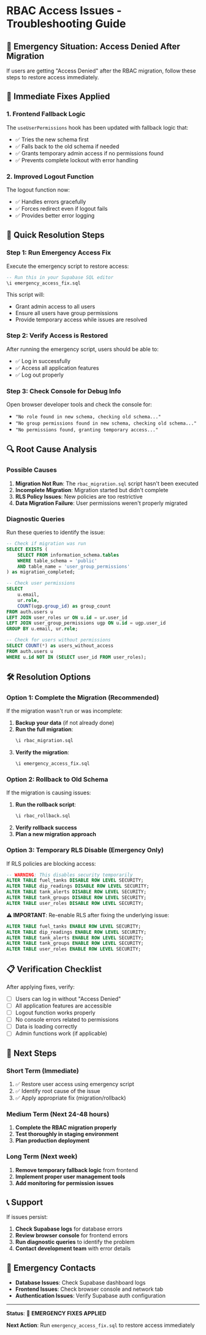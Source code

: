 # RBAC Access Issues - Troubleshooting Guide

## 🚨 Emergency Situation: Access Denied After Migration

If users are getting "Access Denied" after the RBAC migration, follow these steps to restore access immediately.

## 🔧 Immediate Fixes Applied

### 1. Frontend Fallback Logic
The `useUserPermissions` hook has been updated with fallback logic that:
- ✅ Tries the new schema first
- ✅ Falls back to the old schema if needed
- ✅ Grants temporary admin access if no permissions found
- ✅ Prevents complete lockout with error handling

### 2. Improved Logout Function
The logout function now:
- ✅ Handles errors gracefully
- ✅ Forces redirect even if logout fails
- ✅ Provides better error logging

## 🚀 Quick Resolution Steps

### Step 1: Run Emergency Access Fix
Execute the emergency script to restore access:

```sql
-- Run this in your Supabase SQL editor
\i emergency_access_fix.sql
```

This script will:
- Grant admin access to all users
- Ensure all users have group permissions
- Provide temporary access while issues are resolved

### Step 2: Verify Access is Restored
After running the emergency script, users should be able to:
- ✅ Log in successfully
- ✅ Access all application features
- ✅ Log out properly

### Step 3: Check Console for Debug Info
Open browser developer tools and check the console for:
- `"No role found in new schema, checking old schema..."`
- `"No group permissions found in new schema, checking old schema..."`
- `"No permissions found, granting temporary access..."`

## 🔍 Root Cause Analysis

### Possible Causes
1. **Migration Not Run**: The `rbac_migration.sql` script hasn't been executed
2. **Incomplete Migration**: Migration started but didn't complete
3. **RLS Policy Issues**: New policies are too restrictive
4. **Data Migration Failure**: User permissions weren't properly migrated

### Diagnostic Queries
Run these queries to identify the issue:

```sql
-- Check if migration was run
SELECT EXISTS (
    SELECT FROM information_schema.tables 
    WHERE table_schema = 'public' 
    AND table_name = 'user_group_permissions'
) as migration_completed;

-- Check user permissions
SELECT 
    u.email,
    ur.role,
    COUNT(ugp.group_id) as group_count
FROM auth.users u
LEFT JOIN user_roles ur ON u.id = ur.user_id
LEFT JOIN user_group_permissions ugp ON u.id = ugp.user_id
GROUP BY u.email, ur.role;

-- Check for users without permissions
SELECT COUNT(*) as users_without_access
FROM auth.users u
WHERE u.id NOT IN (SELECT user_id FROM user_roles);
```

## 🛠️ Resolution Options

### Option 1: Complete the Migration (Recommended)
If the migration wasn't run or was incomplete:

1. **Backup your data** (if not already done)
2. **Run the full migration**:
   ```sql
   \i rbac_migration.sql
   ```
3. **Verify the migration**:
   ```sql
   \i emergency_access_fix.sql
   ```

### Option 2: Rollback to Old Schema
If the migration is causing issues:

1. **Run the rollback script**:
   ```sql
   \i rbac_rollback.sql
   ```
2. **Verify rollback success**
3. **Plan a new migration approach**

### Option 3: Temporary RLS Disable (Emergency Only)
If RLS policies are blocking access:

```sql
-- WARNING: This disables security temporarily
ALTER TABLE fuel_tanks DISABLE ROW LEVEL SECURITY;
ALTER TABLE dip_readings DISABLE ROW LEVEL SECURITY;
ALTER TABLE tank_alerts DISABLE ROW LEVEL SECURITY;
ALTER TABLE tank_groups DISABLE ROW LEVEL SECURITY;
ALTER TABLE user_roles DISABLE ROW LEVEL SECURITY;
```

**⚠️ IMPORTANT**: Re-enable RLS after fixing the underlying issue:
```sql
ALTER TABLE fuel_tanks ENABLE ROW LEVEL SECURITY;
ALTER TABLE dip_readings ENABLE ROW LEVEL SECURITY;
ALTER TABLE tank_alerts ENABLE ROW LEVEL SECURITY;
ALTER TABLE tank_groups ENABLE ROW LEVEL SECURITY;
ALTER TABLE user_roles ENABLE ROW LEVEL SECURITY;
```

## 📋 Verification Checklist

After applying fixes, verify:

- [ ] Users can log in without "Access Denied"
- [ ] All application features are accessible
- [ ] Logout function works properly
- [ ] No console errors related to permissions
- [ ] Data is loading correctly
- [ ] Admin functions work (if applicable)

## 🔄 Next Steps

### Short Term (Immediate)
1. ✅ Restore user access using emergency script
2. ✅ Identify root cause of the issue
3. ✅ Apply appropriate fix (migration/rollback)

### Medium Term (Next 24-48 hours)
1. **Complete the RBAC migration properly**
2. **Test thoroughly in staging environment**
3. **Plan production deployment**

### Long Term (Next week)
1. **Remove temporary fallback logic** from frontend
2. **Implement proper user management tools**
3. **Add monitoring for permission issues**

## 📞 Support

If issues persist:

1. **Check Supabase logs** for database errors
2. **Review browser console** for frontend errors
3. **Run diagnostic queries** to identify the problem
4. **Contact development team** with error details

## 🚨 Emergency Contacts

- **Database Issues**: Check Supabase dashboard logs
- **Frontend Issues**: Check browser console and network tab
- **Authentication Issues**: Verify Supabase auth configuration

---

**Status**: 🔧 **EMERGENCY FIXES APPLIED**

**Next Action**: Run `emergency_access_fix.sql` to restore access immediately 